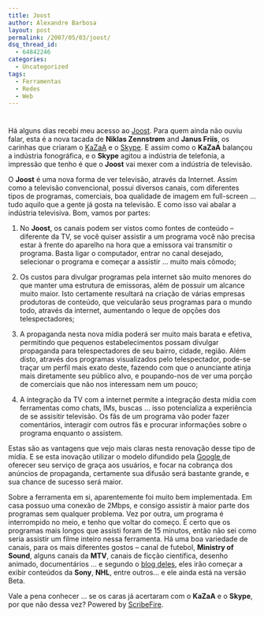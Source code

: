```yaml
---
title: Joost
author: Alexandre Barbosa
layout: post
permalink: /2007/05/03/joost/
dsq_thread_id:
  - 64842246
categories:
  - Uncategorized
tags:
  - Ferramentas
  - Redes
  - Web
---
```

# 

Há alguns dias recebi meu acesso ao [Joost][1]. Para quem ainda não ouviu falar, esta é a nova tacada de **Niklas Zennstrøm** and **Janus Friis**, os carinhas que criaram o [KaZaA][2] e o [Skype][3]. E assim como o **KaZaA** balançou a indústria fonográfica, e o **Skype** agitou a indústria de telefonia, a impressão que tenho é que o **Joost** vai mexer com a indústria de televisão.

 [1]: http://www.joost.com
 [2]: http://www.kazaa.com
 [3]: http://www.skype.com

O **Joost** é uma nova forma de ver televisão, através da Internet. Assim como a televisão convencional, possui diversos canais, com diferentes tipos de programas, comerciais, boa qualidade de imagem em full-screen … tudo aquilo que a gente já gosta na televisão. E como isso vai abalar a indústria televisiva. Bom, vamos por partes:

1.  No **Joost**, os canais podem ser vistos como fontes de conteúdo – diferente da TV, se você quiser assistir a um programa você não precisa estar à frente do aparelho na hora que a emissora vai transmitir o programa. Basta ligar o computador, entrar no canal desejado, selecionar o programa e começar a assistir … muito mais cômodo;

2.  Os custos para divulgar programas pela internet são muito menores do que manter uma estrutura de emissoras, além de possuir um alcance muito maior. Isto certamente resultará na criação de várias empresas produtoras de conteúdo, que veicularão seus programas para o mundo todo, através da internet, aumentando o leque de opções dos telespectadores;

3.  A propaganda nesta nova mídia poderá ser muito mais barata e efetiva, permitindo que pequenos estabelecimentos possam divulgar propaganda para telespectadores de seu bairro, cidade, região. Além disto, através dos programas visualizados pelo telespectador, pode-se traçar um perfil mais exato deste, fazendo com que o anunciante atinja mais diretamente seu público alvo, e poupando-nos de ver uma porção de comerciais que não nos interessam nem um pouco;

4.  A integração da TV com a internet permite a integração desta mídia com ferramentas como chats, IMs, buscas … isso potencializa a experiência de se assisitir televisão. Os fãs de um programa vão poder fazer comentários, interagir com outros fãs e procurar informações sobre o programa enquanto o assistem.

Estas são as vantagens que vejo mais claras nesta renovação desse tipo de mídia. E se esta inovação utilizar o modelo difundido pela [Google ][4]de oferecer seu serviço de graça aos usuários, e focar na cobrança dos anúncios de propaganda, certamente sua difusão será bastante grande, e sua chance de sucesso será maior.

 [4]: http://www.google.com

Sobre a ferramenta em si, aparentemente foi muito bem implementada. Em casa possuo uma conexão de 2Mbps, e consigo assistir à maior parte dos programas sem qualquer problema. Vez por outra, um programa é interrompido no meio, e tenho que voltar do começo. É certo que os programas mais longos que assisti foram de 15 minutos, então não sei como seria assistir um filme inteiro nessa ferramenta. Há uma boa variedade de canais, para os mais diferentes gostos – canal de futebol, **Ministry of Sound**, alguns canais da **MTV**, canais de ficção científica, desenho animado, documentários … e segundo o [blog deles][5], eles irão começar a exibir conteúdos da **Sony**, **NHL**, entre outros… e ele ainda está na versão Beta.

 [5]: http://www.joost.com/blog

Vale a pena conhecer … se os caras já acertaram com o **KaZaA** e o **Skype**, por que não dessa vez? 
Powered by [ScribeFire][6].

 [6]: http://scribefire.com/